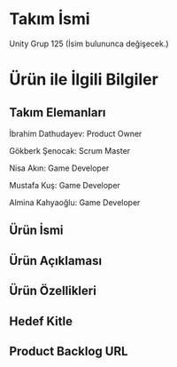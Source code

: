 # Takım İsmi
Unity Grup 125 (İsim bulununca değişecek.)

# Ürün ile İlgili Bilgiler

## Takım Elemanları
İbrahim Dathudayev: Product Owner

Gökberk Şenocak: Scrum Master

Nisa Akın: Game Developer

Mustafa Kuş: Game Developer

Almina Kahyaoğlu: Game Developer

## Ürün İsmi

## Ürün Açıklaması

## Ürün Özellikleri

## Hedef Kitle

## Product Backlog URL
